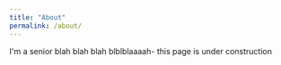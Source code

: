 ```yaml
---
title: "About"
permalink: /about/
---
```


  I'm a senior blah blah blah blblblaaaah- this page is under construction
